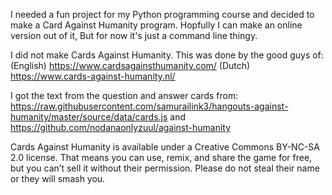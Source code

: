 I needed a fun project for my Python programming course and decided to make a
Card Against Humanity program. Hopfully I can make an online version out of it,
But for now it's just a command line thingy.

I did not make Cards Against Humanity. This was done by the good guys of:
(English) https://www.cardsagainsthumanity.com/
(Dutch)   https://www.cards-against-humanity.nl/

I got the text from the question and answer cards from:
https://raw.githubusercontent.com/samurailink3/hangouts-against-humanity/master/source/data/cards.js
and
https://github.com/nodanaonlyzuul/against-humanity

Cards Against Humanity is available under a Creative Commons BY-NC-SA 2.0 license.
That means you can use, remix, and share the game for free, but you can’t sell it
without their permission. Please do not steal their name or they will smash you.